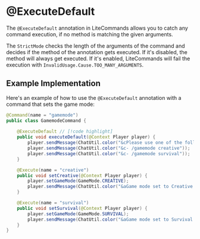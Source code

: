 # @ExecuteDefault

The `@ExecuteDefault` annotation in LiteCommands allows you to catch any command execution, if no method is matching 
the given arguments. 

The `StrictMode` checks the length of the arguments of the command and decides if the method of 
the annotation gets executed. If it's disabled, the method will always get executed. If it's enabled, 
LiteCommands will fail the execution with `InvalidUsage.Cause.TOO_MANY_ARGUMENTS`.

## Example Implementation

Here's an example of how to use the `@ExecuteDefault` annotation with a command that sets the game mode:

```java
@Command(name = "gamemode")
public class GamemodeCommand {
    
    @ExecuteDefault // [!code highlight]
    public void executeDefault(@Context Player player) {
        player.sendMessage(ChatUtil.color("&cPlease use one of the following gamemodes:"));
        player.sendMessage(ChatUtil.color("&c- /gamemode creative"));
        player.sendMessage(ChatUtil.color("&c- /gamemode survival"));
    }

    @Execute(name = "creative")
    public void setCreative(@Context Player player) {
        player.setGameMode(GameMode.CREATIVE);
        player.sendMessage(ChatUtil.color("&aGame mode set to Creative."));
    }

    @Execute(name = "survival")
    public void setSurvival(@Context Player player) {
        player.setGameMode(GameMode.SURVIVAL);
        player.sendMessage(ChatUtil.color("&aGame mode set to Survival."));
    }
}
```